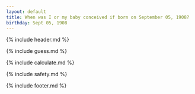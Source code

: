 ```yaml
---
layout: default
title: When was I or my baby conceived if born on September 05, 1908?
birthday: Sept 05, 1908
---
```


{% include header.md %}

{% include guess.md %}

{% include calculate.md %}

{% include safety.md %}

{% include footer.md %}



